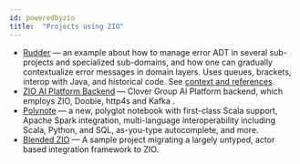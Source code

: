 ```yaml
---
id: poweredbyzio
title:  "Projects using ZIO"
---
```


- [Rudder](https://github.com/normation/rudder) — an example about how to manage error ADT in several sub-projects and specialized sub-domains, and how one can gradually contextualize error messages in domain layers. Uses queues, brackets, interop with Java, and historical code. See [context and references](https://issues.rudder.io/issues/14870).
- [ZIO AI Platform Backend](https://github.com/Clover-Group/zio_front) — Clover Group AI Platform backend, which employs ZIO, Doobie, http4s and Kafka .
- [Polynote](https://github.com/polynote/polynote) — a new, polyglot notebook with first-class Scala support, Apache Spark integration, multi-language interoperability including Scala, Python, and SQL, as-you-type autocomplete, and more.
- [Blended ZIO](https://blended-zio.github.io/blended-zio/) — A sample project migrating a largely untyped, actor based integration framework to ZIO.
